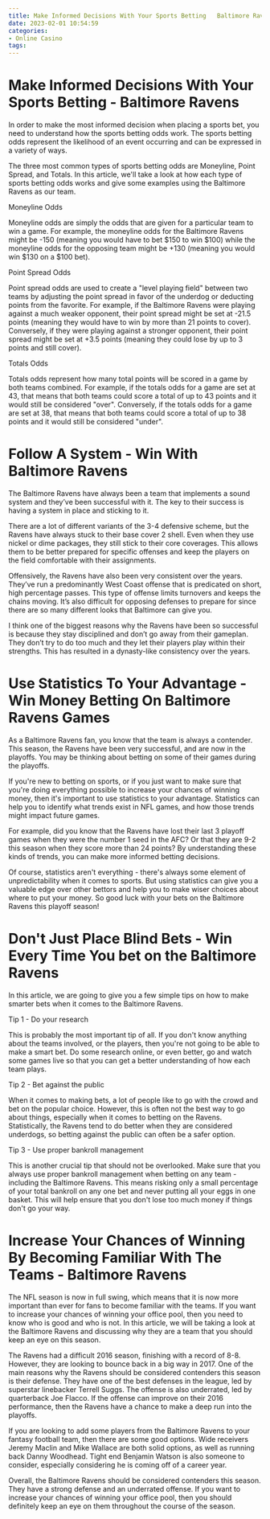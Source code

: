 ```yaml
---
title: Make Informed Decisions With Your Sports Betting   Baltimore Ravens
date: 2023-02-01 10:54:59
categories:
- Online Casino
tags:
---
```



#  Make Informed Decisions With Your Sports Betting - Baltimore Ravens

In order to make the most informed decision when placing a sports bet, you need to understand how the sports betting odds work. The sports betting odds represent the likelihood of an event occurring and can be expressed in a variety of ways.

The three most common types of sports betting odds are Moneyline, Point Spread, and Totals. In this article, we'll take a look at how each type of sports betting odds works and give some examples using the Baltimore Ravens as our team.

Moneyline Odds

Moneyline odds are simply the odds that are given for a particular team to win a game. For example, the moneyline odds for the Baltimore Ravens might be -150 (meaning you would have to bet $150 to win $100) while the moneyline odds for the opposing team might be +130 (meaning you would win $130 on a $100 bet).

Point Spread Odds

Point spread odds are used to create a "level playing field" between two teams by adjusting the point spread in favor of the underdog or deducting points from the favorite. For example, if the Baltimore Ravens were playing against a much weaker opponent, their point spread might be set at -21.5 points (meaning they would have to win by more than 21 points to cover). Conversely, if they were playing against a stronger opponent, their point spread might be set at +3.5 points (meaning they could lose by up to 3 points and still cover).

Totals Odds

Totals odds represent how many total points will be scored in a game by both teams combined. For example, if the totals odds for a game are set at 43, that means that both teams could score a total of up to 43 points and it would still be considered "over". Conversely, if the totals odds for a game are set at 38, that means that both teams could score a total of up to 38 points and it would still be considered "under".

#  Follow A System - Win With Baltimore Ravens

The Baltimore Ravens have always been a team that implements a sound system and they’ve been successful with it. The key to their success is having a system in place and sticking to it.

There are a lot of different variants of the 3-4 defensive scheme, but the Ravens have always stuck to their base cover 2 shell. Even when they use nickel or dime packages, they still stick to their core coverages. This allows them to be better prepared for specific offenses and keep the players on the field comfortable with their assignments.

Offensively, the Ravens have also been very consistent over the years. They’ve run a predominantly West Coast offense that is predicated on short, high percentage passes. This type of offense limits turnovers and keeps the chains moving. It’s also difficult for opposing defenses to prepare for since there are so many different looks that Baltimore can give you.

I think one of the biggest reasons why the Ravens have been so successful is because they stay disciplined and don’t go away from their gameplan. They don’t try to do too much and they let their players play within their strengths. This has resulted in a dynasty-like consistency over the years.

#  Use Statistics To Your Advantage - Win Money Betting On Baltimore Ravens Games

As a Baltimore Ravens fan, you know that the team is always a contender. This season, the Ravens have been very successful, and are now in the playoffs. You may be thinking about betting on some of their games during the playoffs.

If you're new to betting on sports, or if you just want to make sure that you're doing everything possible to increase your chances of winning money, then it's important to use statistics to your advantage. Statistics can help you to identify what trends exist in NFL games, and how those trends might impact future games.

For example, did you know that the Ravens have lost their last 3 playoff games when they were the number 1 seed in the AFC? Or that they are 9-2 this season when they score more than 24 points? By understanding these kinds of trends, you can make more informed betting decisions.

Of course, statistics aren't everything - there's always some element of unpredictability when it comes to sports. But using statistics can give you a valuable edge over other bettors and help you to make wiser choices about where to put your money. So good luck with your bets on the Baltimore Ravens this playoff season!

#  Don't Just Place Blind Bets - Win Every Time You bet on the Baltimore Ravens

In this article, we are going to give you a few simple tips on how to make smarter bets when it comes to the Baltimore Ravens.

Tip 1 - Do your research

This is probably the most important tip of all. If you don't know anything about the teams involved, or the players, then you're not going to be able to make a smart bet. Do some research online, or even better, go and watch some games live so that you can get a better understanding of how each team plays.

Tip 2 - Bet against the public

When it comes to making bets, a lot of people like to go with the crowd and bet on the popular choice. However, this is often not the best way to go about things, especially when it comes to betting on the Ravens. Statistically, the Ravens tend to do better when they are considered underdogs, so betting against the public can often be a safer option.

Tip 3 - Use proper bankroll management

This is another crucial tip that should not be overlooked. Make sure that you always use proper bankroll management when betting on any team - including the Baltimore Ravens. This means risking only a small percentage of your total bankroll on any one bet and never putting all your eggs in one basket. This will help ensure that you don't lose too much money if things don't go your way.

#  Increase Your Chances of Winning By Becoming Familiar With The Teams - Baltimore Ravens

The NFL season is now in full swing, which means that it is now more important than ever for fans to become familiar with the teams. If you want to increase your chances of winning your office pool, then you need to know who is good and who is not. In this article, we will be taking a look at the Baltimore Ravens and discussing why they are a team that you should keep an eye on this season.

The Ravens had a difficult 2016 season, finishing with a record of 8-8. However, they are looking to bounce back in a big way in 2017. One of the main reasons why the Ravens should be considered contenders this season is their defense. They have one of the best defenses in the league, led by superstar linebacker Terrell Suggs. The offense is also underrated, led by quarterback Joe Flacco. If the offense can improve on their 2016 performance, then the Ravens have a chance to make a deep run into the playoffs.

If you are looking to add some players from the Baltimore Ravens to your fantasy football team, then there are some good options. Wide receivers Jeremy Maclin and Mike Wallace are both solid options, as well as running back Danny Woodhead. Tight end Benjamin Watson is also someone to consider, especially considering he is coming off of a career year.

Overall, the Baltimore Ravens should be considered contenders this season. They have a strong defense and an underrated offense. If you want to increase your chances of winning your office pool, then you should definitely keep an eye on them throughout the course of the season.